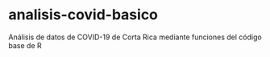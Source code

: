 # analisis-covid-basico
Análisis de datos de COVID-19 de Corta Rica mediante funciones del código base de R
